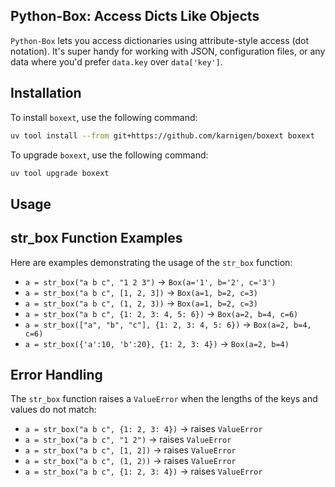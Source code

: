 ## Python-Box: Access Dicts Like Objects

`Python-Box` lets you access dictionaries using attribute-style access (dot notation). It's super handy for working with JSON, configuration files, or any data where you'd prefer `data.key` over `data['key']`.


## Installation

To install `boxext`, use the following command:

```bash
uv tool install --from git+https://github.com/karnigen/boxext boxext
```

To upgrade `boxext`, use the following command:

```bash
uv tool upgrade boxext
```

## Usage

## str_box Function Examples

Here are examples demonstrating the usage of the `str_box` function:

* `a = str_box("a b c", "1 2 3")` -> `Box(a='1', b='2', c='3')`
* `a = str_box("a b c", [1, 2, 3])` -> `Box(a=1, b=2, c=3)`
* `a = str_box("a b c", (1, 2, 3))` -> `Box(a=1, b=2, c=3)`
* `a = str_box("a b c", {1: 2, 3: 4, 5: 6})` -> `Box(a=2, b=4, c=6)`
* `a = str_box(["a", "b", "c"], {1: 2, 3: 4, 5: 6})` -> `Box(a=2, b=4, c=6)`
* `a = str_box({'a':10, 'b':20}, {1: 2, 3: 4})` -> `Box(a=2, b=4)`

## Error Handling

The `str_box` function raises a `ValueError` when the lengths of the keys and values do not match:

* `a = str_box("a b c", {1: 2, 3: 4})` -> raises `ValueError`
* `a = str_box("a b c", "1 2")` -> raises `ValueError`
* `a = str_box("a b c", [1, 2])` -> raises `ValueError`
* `a = str_box("a b c", (1, 2))` -> raises `ValueError`
* `a = str_box("a b c", {1: 2, 3: 4})` -> raises `ValueError`

